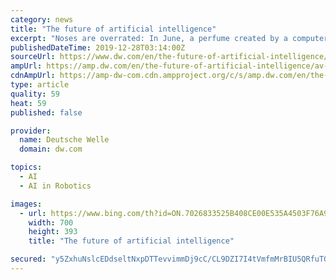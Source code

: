 ```yaml
---
category: news
title: "The future of artificial intelligence"
excerpt: "Noses are overrated: In June, a perfume created by a computer system will be launched on the Brazilian market. The artificial intelligence involved combined ingredients in a manner unthinkable to most humans."
publishedDateTime: 2019-12-28T03:14:00Z
sourceUrl: https://www.dw.com/en/the-future-of-artificial-intelligence/av-51814197
ampUrl: https://amp.dw.com/en/the-future-of-artificial-intelligence/av-51814197
cdnAmpUrl: https://amp-dw-com.cdn.ampproject.org/c/s/amp.dw.com/en/the-future-of-artificial-intelligence/av-51814197
type: article
quality: 59
heat: 59
published: false

provider:
  name: Deutsche Welle
  domain: dw.com

topics:
  - AI
  - AI in Robotics

images:
  - url: https://www.bing.com/th?id=ON.7026833525B408CE00E535A4503F76A9
    width: 700
    height: 393
    title: "The future of artificial intelligence"

secured: "y5ZxhuNslcEDdseltNxpDTTevvimmDj9cC/CL9DZI7I4tVmfmMrBIU5QRfuTG+HmjFdDyt2r6GLfpI4uwiNrtaI/9Q8W33XByQysjn5DsoKjGaIg1AasCbA4Rxwg/w2Nppl0XpU5inkhU42q2xXFgkLAzY3YQtdsd/lR4MjmYpXLjTPM3vLqnyjqSWhp4VuK/XxXwaZP/lNbDjbT/gPKGfgdxrDydOPFn7dvG1cHZ0HJvKalb8CmwXxAOvdMcNyF6hCV6wSsmMYuNx1poceaRQ==;J4V4658WqQCHr/h71lyDFg=="
---
```



